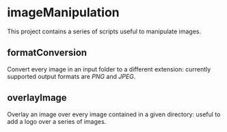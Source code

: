 # imageManipulation
This project contains a series of scripts useful to manipulate images.

## formatConversion
Convert every image in an input folder to a different extension: currently supported output formats are *PNG* and *JPEG*.

## overlayImage
Overlay an image over every image contained in a given directory: useful to add a logo over a series of images.